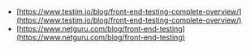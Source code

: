 - [https://www.testim.io/blog/front-end-testing-complete-overview/](https://www.testim.io/blog/front-end-testing-complete-overview/)
- [https://www.netguru.com/blog/front-end-testing](https://www.netguru.com/blog/front-end-testing)
